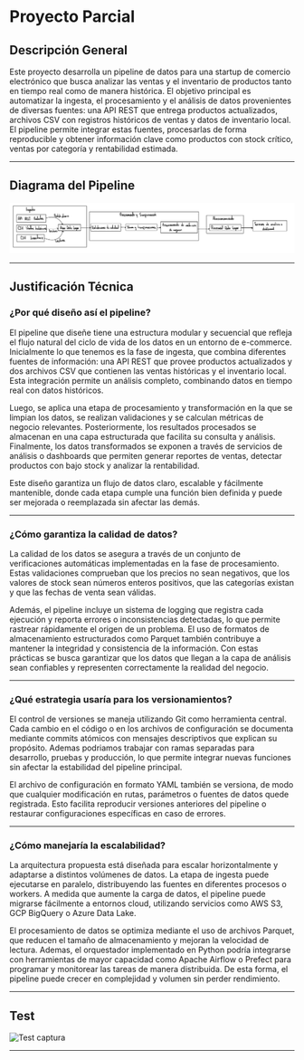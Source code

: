 # Proyecto Parcial

## Descripción General

Este proyecto desarrolla un pipeline de datos para una startup de comercio electrónico que busca analizar las ventas y el inventario de productos tanto en tiempo real como de manera histórica. El objetivo principal es automatizar la ingesta, el procesamiento y el análisis de datos provenientes de diversas fuentes: una API REST que entrega productos actualizados, archivos CSV con registros históricos de ventas y datos de inventario local. El pipeline permite integrar estas fuentes, procesarlas de forma reproducible y obtener información clave como productos con stock crítico, ventas por categoría y rentabilidad estimada.

---

## Diagrama del Pipeline

![Diagrama del Pipeline](./images/diagrama.jpg)

---

## Justificación Técnica

### ¿Por qué diseño así el pipeline?

El pipeline que diseñe tiene una estructura modular y secuencial que refleja el flujo natural del ciclo de vida de los datos en un entorno de e-commerce. Inicialmente lo que tenemos es la fase de ingesta, que combina diferentes fuentes de información: una API REST que provee productos actualizados y dos archivos CSV que contienen las ventas históricas y el inventario local. Esta integración permite un análisis completo, combinando datos en tiempo real con datos históricos.  

Luego, se aplica una etapa de procesamiento y transformación en la que se limpian los datos, se realizan validaciones y se calculan métricas de negocio relevantes. Posteriormente, los resultados procesados se almacenan en una capa estructurada que facilita su consulta y análisis. Finalmente, los datos transformados se exponen a través de servicios de análisis o dashboards que permiten generar reportes de ventas, detectar productos con bajo stock y analizar la rentabilidad.  

Este diseño garantiza un flujo de datos claro, escalable y fácilmente mantenible, donde cada etapa cumple una función bien definida y puede ser mejorada o reemplazada sin afectar las demás.

---

### ¿Cómo garantiza la calidad de datos?

La calidad de los datos se asegura a través de un conjunto de verificaciones automáticas implementadas en la fase de procesamiento. Estas validaciones comprueban que los precios no sean negativos, que los valores de stock sean números enteros positivos, que las categorías existan y que las fechas de venta sean válidas.  

Además, el pipeline incluye un sistema de logging que registra cada ejecución y reporta errores o inconsistencias detectadas, lo que permite rastrear rápidamente el origen de un problema. El uso de formatos de almacenamiento estructurados como Parquet también contribuye a mantener la integridad y consistencia de la información. Con estas prácticas se busca garantizar que los datos que llegan a la capa de análisis sean confiables y representen correctamente la realidad del negocio.

---

### ¿Qué estrategia usaría para los versionamientos?

El control de versiones se maneja utilizando Git como herramienta central. Cada cambio en el código o en los archivos de configuración se documenta mediante commits atómicos con mensajes descriptivos que explican su propósito. Ademas podriamos trabajar con ramas separadas para desarrollo, pruebas y producción, lo que permite integrar nuevas funciones sin afectar la estabilidad del pipeline principal.  

El archivo de configuración en formato YAML también se versiona, de modo que cualquier modificación en rutas, parámetros o fuentes de datos quede registrada. Esto facilita reproducir versiones anteriores del pipeline o restaurar configuraciones específicas en caso de errores.

---

### ¿Cómo manejaría la escalabilidad?

La arquitectura propuesta está diseñada para escalar horizontalmente y adaptarse a distintos volúmenes de datos. La etapa de ingesta puede ejecutarse en paralelo, distribuyendo las fuentes en diferentes procesos o workers. A medida que aumente la carga de datos, el pipeline puede migrarse fácilmente a entornos cloud, utilizando servicios como AWS S3, GCP BigQuery o Azure Data Lake.  

El procesamiento de datos se optimiza mediante el uso de archivos Parquet, que reducen el tamaño de almacenamiento y mejoran la velocidad de lectura. Ademas, el orquestador implementado en Python podría integrarse con herramientas de mayor capacidad como Apache Airflow o Prefect para programar y monitorear las tareas de manera distribuida. De esta forma, el pipeline puede crecer en complejidad y volumen sin perder rendimiento.


---

## Test

![Test captura](./images/testimage.jpg)

---
